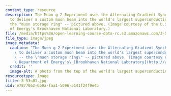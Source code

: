 ```yaml
---
content_type: resource
description: The Muon g-2 Experiment uses the Alternating Gradient Synchrotron (AGS)
  to deliver a custom muon beam into the world's largest superconducting magnet --
  the "muon storage ring" -- pictured above. (Image courtesy of the U.S. Department
  of Energy's Brookhaven National Laboratory.)
file: /media/https%3A/open-learning-course-data-rc.s3.amazonaws.com/3-53-electrochemical-processing-of-materials-spring-2001/e7877062659afaa150965141f24f9e4b_3-53s01.jpg
file_type: image/jpeg
image_metadata:
  caption: "The Muon g-2 Experiment uses the Alternating Gradient Synchrotron (AGS)\
    \ to deliver a custom muon beam into the world's largest superconducting magnet\
    \ -- the \"muon storage ring\" -- pictured above. (Image courtesy of the U.S.\
    \ Department of Energy's\_[Brookhaven National Laboratory](http://www.bnl.gov/bnlweb/pubaf/pr/2001/g-2_backgrounder.htm).)"
  credit: ''
  image-alt: A photo from the top of the world's largest superconducting magnet.
resourcetype: Image
title: 3-53s01.jpg
uid: e7877062-659a-faa1-5096-5141f24f9e4b
---
```

